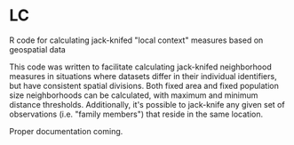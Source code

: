 # LC
R code for calculating jack-knifed "local context" measures based on geospatial data

This code was written to facilitate calculating jack-knifed neighborhood measures in situations where datasets differ in their individual identifiers, but have consistent spatial divisions. Both fixed area and fixed population size neighborhoods can be calculated, with maximum and minimum distance thresholds. Additionally, it's possible to jack-knife any given set of observations (i.e. "family members") that reside in the same location.

Proper documentation coming.
